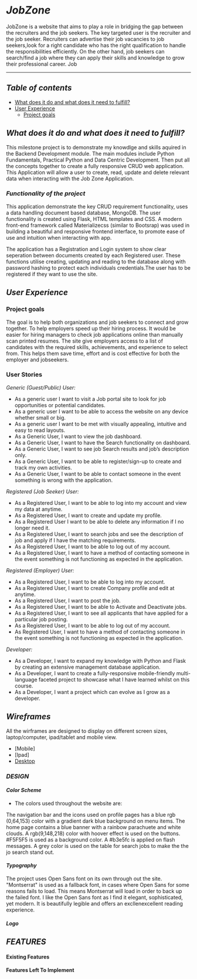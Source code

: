 # *JobZone*
JobZone is a website that aims to play a role in bridging the gap between the recruiters and the job seekers. The key targeted user is the recruiter and the job seeker. Recruiters can advertise their job vacancies to job seekers,look for a right candidate who has the right qualification to handle the responsibilities efficiently. On the other hand, job seekers can search/find a job where they can apply their skills and knowledge to grow their professional career.
Job
***

## *Table of contents*
* [What does it do and what does it need to fulfill?](#what-does-it-do-and-what-does-it-need-to-fullfil)
* [User Experience](#user-experience)
    * [Project goals](#project-goals)

## *What does it do and what does it need to fulfill?*
This milestone project is to demonstrate my knowdlge and skills aquired in the Backend Development module. The main modules include Python Fundamentals, Practical Python and Data Centric Development. Then put all the concepts together to create a fully responsive CRUD web application. This Application will allow a user to create, read, update and delete relevant data when interacting with the Job Zone Application.

### *Functionality of the project*
This application demonstrate the key CRUD requirement functionality, uses a data handling document based database, MongoDB. The user functionality is created using Flask, HTML templates and CSS. A modern front-end framework called Materializecss (similar to Bootsrap) was used in building a beautiful and responsive frontend interface, to promote ease of use and intuition when interacting with app.

The application has a Registration and Login system to show clear seperation between documents created by each Registered user. These functions utilise creating, updating and reading to the database along with password hashing to protect each individuals credentials.The user has to be registered if they want to use the site.

## *User Experience*

### Project goals
The goal is to help both organizations and job seekers to connect and grow together. To help
 employers speed up their hiring process. It would be easier for hiring managers to check job applications online than manually scan printed resumes. The site give employers access to a list of candidates with the required skills, achievements, and experience to select from. This helps them save time, effort and is cost effective for both the employer and jobseekers.

### User Stories
_Generic (Guest/Public) User:_
* As a generic user I want to visit a Job portal site  to look for job opportunities  or  potential candidates.
* As a generic user I want to be able to access the website on any device whether small or big.
* As a generic user I want to be met with visually appealing, intuitive and easy to read layouts.
* As a Generic User, I want to view the job dashboard.
* As a Generic User, I want to have the Search functionality on dashboard.
* As a Generic User, I want to see job Search results and job’s description only. 
* As a Generic User, I want to be able to register/sign-up to create and track my own activities.
* As a Generic User, I want to be able to contact someone in the event something is wrong with the application.

_Registered (Job Seeker) User:_
* As a Registered User, I want to be able to log into my account and view my data at anytime.
* As a Registered User, I want to create and update my profile.
* As a Registered User I want to be able to delete any information if I no longer need it.
* As a Registered User, I want to search jobs and see the description of job and apply if I have the matching requirements.
* As a Registered User, I want to be able to log out of my account.
* As a Registered User, I want to have a method of contacting someone in the event something is not functioning as expected in the application.

_Registered (Employer) User:_
* As a Registered User, I want to be able to log into my account.
* As a Registered User, I want to create Company profile and edit at anytime.
* As a Registered User, I want to post the job.
* As a Registered User, I want to be able to Activate and Deactivate jobs.
* As a Registered User, I want to see all applicants that have applied for a particular job posting.
* As a Registered User, I want to be able to log out of my account.
* As  Registered User, I want to have a method of contacting someone in the event something is not functioning as expected in the application.

_Developer:_
* As a Developer, I want to expand my knowledge with Python and Flask by creating an extensive management database application.
* As a Developer, I want to create a fully-responsive mobile-friendly multi-language faceted project to showcase what I have learned whilst on this course.
* As a Developer, I want a project which can evolve as I grow as a developer.

## _Wireframes_
All the wirframes are designed to display on different screen sizes, laptop/computer, ipad/tablet and mobile view.
* [Mobile]
* [Ipad]
* [Desktop](wireframes/wireframes_desktop.pdf)

### *DESIGN*

#### *Color Scheme*
* The colors used throughout the website are:

The navigation bar and the icons used on profile pages has a blue rgb (0,64,153) color with a gradient  dark blue background on menu items.
The home page contains a blue banner with a rainbow parachuete and white clouds. A rgb(9,148,218) color with hoover effect is used on the buttons. #F5F5F5 is used as a background color. A #b3e5fc is applied on flash messages. A grey color is used on the table for search jobs to make the the jo search stand out.

#### *Typography*
The project uses Open Sans font on its own through out the site. "Montserrat" is used as a fallback font, in cases where Open Sans for some reasons fails to load. This means Montserrat will load in order to back up the failed font. I like the Open Sans font as I find it elegant, sophisticated, yet modern. It is beautifully legible and offers an excllenexcellent reading experience. 

#### *Logo*


## *FEATURES*
#### Existing Features


#### Features Left To Implement

